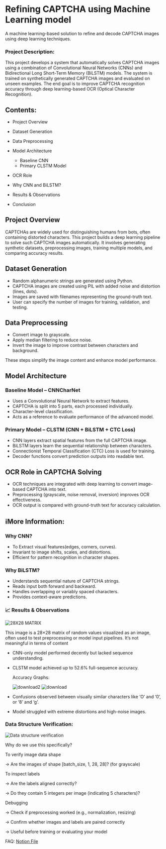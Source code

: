
# Refining CAPTCHA using Machine Learning model 

A machine learning-based solution to refine and decode CAPTCHA images using deep learning techniques.

### Project Description:
This project develops a system that automatically solves CAPTCHA images using a combination of Convolutional Neural Networks (CNNs) and Bidirectional Long Short-Term Memory (BiLSTM) models. The system is trained on synthetically generated CAPTCHA images and evaluated on unseen examples. The end goal is to improve CAPTCHA recognition accuracy through deep learning-based OCR (Optical Character Recognition).

## Contents:

* Project Overview
* Dataset Generation
* Data Preprocessing
* Model Architecture

  * Baseline CNN
  * Primary CLSTM Model
* OCR Role
* Why CNN and BiLSTM?
* Results & Observations
* Conclusion

##  Project Overview
CAPTCHAs are widely used for distinguishing humans from bots, often containing distorted characters. This project builds a deep learning pipeline to solve such CAPTCHA images automatically. It involves generating synthetic datasets, preprocessing images, training multiple models, and comparing accuracy results.

##  Dataset Generation

* Random alphanumeric strings are generated using Python.
* CAPTCHA images are created using PIL with added noise and distortion (lines, dots).
* Images are saved with filenames representing the ground-truth text.
* User can specify the number of images for training, validation, and testing.


##  Data Preprocessing

* Convert image to grayscale.
* Apply median filtering to reduce noise.
* Invert the image to improve contrast between characters and background.

These steps simplify the image content and enhance model performance.

##  Model Architecture

### Baseline Model – CNNCharNet

* Uses a Convolutional Neural Network to extract features.
* CAPTCHA is split into 5 parts, each processed individually.
* Character-level classification.
* Acts as a reference to evaluate performance of the advanced model.

### Primary Model – CLSTM (CNN + BiLSTM + CTC Loss)

* CNN layers extract spatial features from the full CAPTCHA image.
* BiLSTM layers learn the sequential relationship between characters.
* Connectionist Temporal Classification (CTC) Loss is used for training.
* Decoder functions convert prediction outputs into readable text.

##  OCR Role in CAPTCHA Solving

* OCR techniques are integrated with deep learning to convert image-based CAPTCHA into text.
* Preprocessing (grayscale, noise removal, inversion) improves OCR effectiveness.
* OCR output is compared with ground-truth text for accuracy calculation.

## ℹ️More Information:
 
 ### Why CNN?

* To Extract visual features(edges, corners, curves).
* Invariant to image shifts, scales, and distortions.
* Efficient for pattern recognition in character shapes.

### Why BiLSTM?

* Understands sequential nature of CAPTCHA strings.
* Reads input both forward and backward.
* Handles overlapping or variably spaced characters.
* Provides context-aware predictions.

### 📈 Results & Observations
![28X28 MATRIX](https://github.com/user-attachments/assets/a9b47351-bd0e-483b-a365-6441092b3511) 

This image is a 28×28 matrix of random values visualized as an image, often used to test preprocessing or model input pipelines. It’s not meaningful in terms of content



* CNN-only model performed decently but lacked sequence understanding.
* CLSTM model achieved up to 52.6% full-sequence accuracy.

  Accuracy Graphs:

   ![download2](https://github.com/user-attachments/assets/1b3edea7-9032-4a43-aa65-ab0cb1b678b8)
    ![download](https://github.com/user-attachments/assets/d1ef5dbb-29d2-48fd-9019-485286aa0699)

* Confusions observed between visually similar characters like ‘O’ and ‘0’, or ‘8’ and ‘g’.
* Model struggled with extreme distortions and high-noise images.

### Data Structure Verification:


![Data structure verification](https://github.com/user-attachments/assets/e267253e-6c0d-4ae8-ae16-2e04e45dcc06)

Why do we use this specifically?

To verify image data shape

 → Are the images of shape [batch_size, 1, 28, 28]? (for grayscale)

To inspect labels

 → Are the labels aligned correctly?


 
 → Do they contain 5 integers per image (indicating 5 characters)?

Debugging
 

 
 → Check if preprocessing worked (e.g., normalization, resizing)


 
 → Confirm whether images and labels are paired correctly
 
 
 
 → Useful before training or evaluating your model




FAQ: [Notion File](https://github.com/user-attachments/files/20825578/FAQ.pdf)


